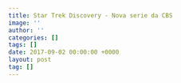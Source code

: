 ```yaml
---
title: Star Trek Discovery - Nova serie da CBS
image: ''
author: ''
categories: []
tags: []
date: 2017-09-02 00:00:00 +0000
layout: post
tag: []
---
```

